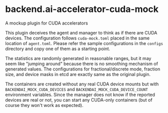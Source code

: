 # backend.ai-accelerator-cuda-mock
A mockup plugin for CUDA accelerators

This plugin deceives the agent and manager to think as if there are CUDA devices.
The configuration follows `cuda-mock.toml` placed in the same location of `agent.toml`.
Please refer the sample configurations in the `configs` directory and copy one of them as a starting point.

The statistics are randomly generated in reasonable ranges, but it may seem like "jumping around" because there is no smoothing mechanism of generated values.
The configurations for fractional/discrete mode, fraction size, and device masks in etcd are exactly same as the original plugin.

The containers are created without any real CUDA device mounts but with `BACKENDAI_MOCK_CUDA_DEVICES` and `BACKENDAI_MOCK_CUDA_DEVICE_COUNT` environment variables.
Since the manager does not know if the reported devices are real or not, you can start any CUDA-only containers (but of course they won't work as expected).